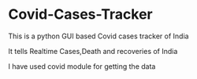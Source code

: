 # Covid-Cases-Tracker
This is a python GUI based Covid cases tracker of India

It tells Realtime Cases,Death and recoveries of India

I have used covid module for getting the data
